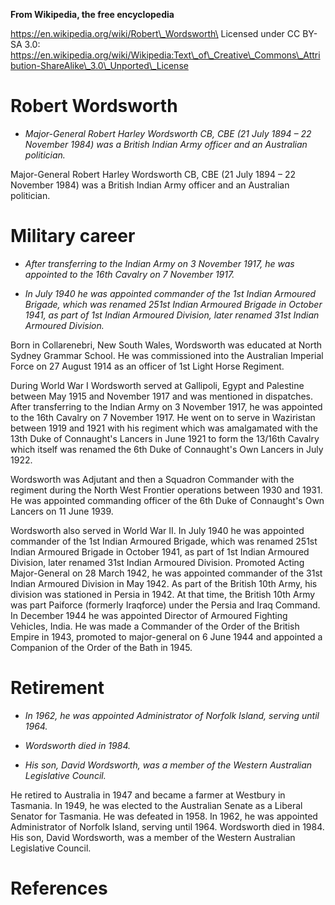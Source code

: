 **From Wikipedia, the free encyclopedia**

https://en.wikipedia.org/wiki/Robert\_Wordsworth\
Licensed under CC BY-SA 3.0:\
https://en.wikipedia.org/wiki/Wikipedia:Text\_of\_Creative\_Commons\_Attribution-ShareAlike\_3.0\_Unported\_License

Robert Wordsworth
=================

-   *Major-General Robert Harley Wordsworth CB, CBE (21 July 1894 – 22
    November 1984) was a British Indian Army officer and an Australian
    politician.*

Major-General Robert Harley Wordsworth CB, CBE (21 July 1894 – 22
November 1984) was a British Indian Army officer and an Australian
politician.

Military career
===============

-   *After transferring to the Indian Army on 3 November 1917, he was
    appointed to the 16th Cavalry on 7 November 1917.*

-   *In July 1940 he was appointed commander of the 1st Indian Armoured
    Brigade, which was renamed 251st Indian Armoured Brigade in October
    1941, as part of 1st Indian Armoured Division, later renamed 31st
    Indian Armoured Division.*

Born in Collarenebri, New South Wales, Wordsworth was educated at North
Sydney Grammar School. He was commissioned into the Australian Imperial
Force on 27 August 1914 as an officer of 1st Light Horse Regiment.

During World War I Wordsworth served at Gallipoli, Egypt and Palestine
between May 1915 and November 1917 and was mentioned in dispatches.
After transferring to the Indian Army on 3 November 1917, he was
appointed to the 16th Cavalry on 7 November 1917. He went on to serve in
Waziristan between 1919 and 1921 with his regiment which was amalgamated
with the 13th Duke of Connaught's Lancers in June 1921 to form the
13/16th Cavalry which itself was renamed the 6th Duke of Connaught's Own
Lancers in July 1922.

Wordsworth was Adjutant and then a Squadron Commander with the regiment
during the North West Frontier operations between 1930 and 1931. He was
appointed commanding officer of the 6th Duke of Connaught's Own Lancers
on 11 June 1939.

Wordsworth also served in World War II. In July 1940 he was appointed
commander of the 1st Indian Armoured Brigade, which was renamed 251st
Indian Armoured Brigade in October 1941, as part of 1st Indian Armoured
Division, later renamed 31st Indian Armoured Division. Promoted Acting
Major-General on 28 March 1942, he was appointed commander of the 31st
Indian Armoured Division in May 1942. As part of the British 10th Army,
his division was stationed in Persia in 1942. At that time, the British
10th Army was part Paiforce (formerly Iraqforce) under the Persia and
Iraq Command. In December 1944 he was appointed Director of Armoured
Fighting Vehicles, India. He was made a Commander of the Order of the
British Empire in 1943, promoted to major-general on 6 June 1944 and
appointed a Companion of the Order of the Bath in 1945.

Retirement
==========

-   *In 1962, he was appointed Administrator of Norfolk Island, serving
    until 1964.*

-   *Wordsworth died in 1984.*

-   *His son, David Wordsworth, was a member of the Western Australian
    Legislative Council.*

He retired to Australia in 1947 and became a farmer at Westbury in
Tasmania. In 1949, he was elected to the Australian Senate as a Liberal
Senator for Tasmania. He was defeated in 1958. In 1962, he was appointed
Administrator of Norfolk Island, serving until 1964. Wordsworth died in
1984. His son, David Wordsworth, was a member of the Western Australian
Legislative Council.

References
==========
